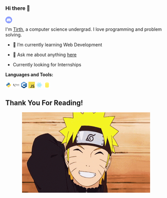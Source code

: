 ### Hi there 👋 

[comment]: <> ( Change the above url to a portfolio website)

<a href="https://discordapp.com/users/718020485551620187">

<img align="left" alt="Tirth's Discord" width="21px" src="https://raw.githubusercontent.com/tirthPatel177/tirthPatel177/master/assets/discord-round.svg" />

</a>

<br>


I'm [Tirth](https://www.linkedin.com/in/tirth-patel-412b70192), a computer science undergrad. I love programming and problem solving. 

[comment]: <> (- 🔭 I’m currently working on [renderless-components]&#40;https://github.com/timelessco/renderless-components&#41;)
- 🌱 I’m currently learning Web Development

[comment]: <> (- 👯 I’m looking to collaborate on [Github Readme Stats]&#40;https://github.com/anuraghazra/github-readme-stats&#41;)

- 💬 Ask me about anything [here](https://www.linkedin.com/in/tirth-patel-412b70192)

- Currently looking for Internships


**Languages and Tools:**  

<code><img height="20" src="https://raw.githubusercontent.com/github/explore/80688e429a7d4ef2fca1e82350fe8e3517d3494d/topics/python/python.png"></code>
<code><img height="20" src="https://raw.githubusercontent.com/github/explore/80688e429a7d4ef2fca1e82350fe8e3517d3494d/topics/flask/flask.png"></code>
<code><img height="20" src="https://raw.githubusercontent.com/github/explore/80688e429a7d4ef2fca1e82350fe8e3517d3494d/topics/cpp/cpp.png"></code>
<code><img height="20" src="https://raw.githubusercontent.com/github/explore/80688e429a7d4ef2fca1e82350fe8e3517d3494d/topics/javascript/javascript.png"></code>
<code><img height="20" src="https://raw.githubusercontent.com/github/explore/80688e429a7d4ef2fca1e82350fe8e3517d3494d/topics/react/react.png"></code>
<code><img height="20" src="https://raw.githubusercontent.com/github/explore/285d19f261b6d469fd8a309dddb234371d7be462/topics/database/database.png"></code>


## Thank You For Reading!
<section align='center'>
<img src="./assets/thankyou.gif" width="400" height="250" />
</section>

